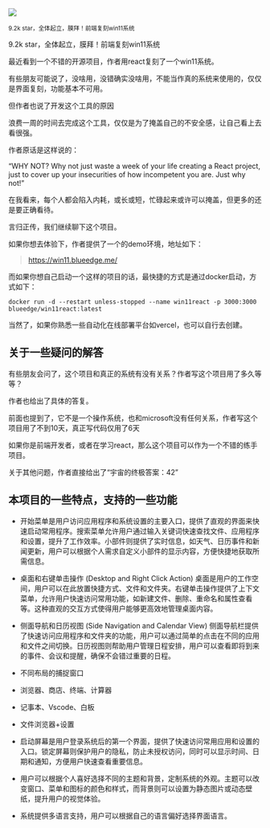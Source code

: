 <img src="/assets/image/241206-win11React.png">

<small>9.2k star，全体起立，膜拜！前端复刻win11系统</small>

9.2k star，全体起立，膜拜！前端复刻win11系统

最近看到一个不错的开源项目，作者用react复刻了一个win11系统。

有些朋友可能说了，没啥用，没错确实没啥用，不能当作真的系统来使用的，仅仅是界面复刻，功能基本不可用。

但作者也说了开发这个工具的原因

浪费一周的时间去完成这个工具，仅仅是为了掩盖自己的不安全感，让自己看上去看很强。

作者原话是这样说的：

“WHY NOT? Why not just waste a week of your life creating a React project, just to cover up your insecurities of how incompetent you are. Just why not!”

在我看来，每个人都会陷入内耗，或长或短，忙碌起来或许可以掩盖，但更多的还是要正确看待。

言归正传，我们继续聊下这个项目。

如果你想去体验下，作者提供了一个的demo环境，地址如下：

> https://win11.blueedge.me/

而如果你想自己启动一个这样的项目的话，最快捷的方式是通过docker启动，方式如下：

```
docker run -d --restart unless-stopped --name win11react -p 3000:3000 blueedge/win11react:latest
```

当然了，如果你熟悉一些自动化在线部署平台如vercel，也可以自行去创建。

## 关于一些疑问的解答

有些朋友会问了，这个项目和真正的系统有没有关系？作者写这个项目用了多久等等？

作者也给出了具体的答复。

前面也提到了，它不是一个操作系统，也和microsoft没有任何关系，作者写这个项目用了不到10天，真正写代码仅用了6天

如果你是前端开发者，或者在学习react，那么这个项目可以作为一个不错的练手项目。

关于其他问题，作者直接给出了“宇宙的终极答案：42”

## 本项目的一些特点，支持的一些功能

- 开始菜单是用户访问应用程序和系统设置的主要入口，提供了直观的界面来快速启动常用程序。搜索菜单允许用户通过输入关键词快速查找文件、应用程序和设置，提升了工作效率。小部件则提供了实时信息，如天气、日历事件和新闻更新，用户可以根据个人需求自定义小部件的显示内容，方便快捷地获取所需信息。
-  桌面和右键单击操作 (Desktop and Right Click Action)
桌面是用户的工作空间，用户可以在此放置快捷方式、文件和文件夹。右键单击操作提供了上下文菜单，允许用户快速访问常用功能，如新建文件、删除、重命名和属性查看等。这种直观的交互方式使得用户能够更高效地管理桌面内容。

- 侧面导航和日历视图 (Side Navigation and Calendar View)
侧面导航栏提供了快速访问应用程序和文件夹的功能，用户可以通过简单的点击在不同的应用和文件之间切换。日历视图则帮助用户管理日程安排，用户可以查看即将到来的事件、会议和提醒，确保不会错过重要的日程。

- 不同布局的捕捉窗口
- 浏览器、商店、终端、计算器 
- 记事本、Vscode、白板 
- 文件浏览器+设置 
- 启动屏幕是用户登录系统后的第一个界面，提供了快速访问常用应用和设置的入口。锁定屏幕则保护用户的隐私，防止未授权访问，同时可以显示时间、日期和通知，方便用户快速查看重要信息。
- 用户可以根据个人喜好选择不同的主题和背景，定制系统的外观。主题可以改变窗口、菜单和图标的颜色和样式，而背景则可以设置为静态图片或动态壁纸，提升用户的视觉体验。
- 系统提供多语言支持，用户可以根据自己的语言偏好选择界面语言。
